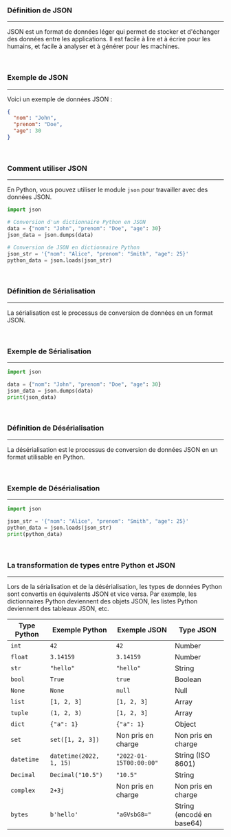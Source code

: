 ### Définition de JSON

---

JSON est un format de données léger qui permet de stocker et d'échanger des données entre les applications. Il est facile à lire et à écrire pour les humains, et facile à analyser et à générer pour les machines.

<br>

### Exemple de JSON

---

Voici un exemple de données JSON :

```json
{
  "nom": "John",
  "prenom": "Doe",
  "age": 30
}
```

<br>

### Comment utiliser JSON

---

En Python, vous pouvez utiliser le module `json` pour travailler avec des données JSON.

```python
import json

# Conversion d'un dictionnaire Python en JSON
data = {"nom": "John", "prenom": "Doe", "age": 30}
json_data = json.dumps(data)

# Conversion de JSON en dictionnaire Python
json_str = '{"nom": "Alice", "prenom": "Smith", "age": 25}'
python_data = json.loads(json_str)
```

<br>

### Définition de Sérialisation

---

La sérialisation est le processus de conversion de données en un format JSON.

<br>

### Exemple de Sérialisation

---

```python
import json

data = {"nom": "John", "prenom": "Doe", "age": 30}
json_data = json.dumps(data)
print(json_data)
```

<br>

### Définition de Désérialisation

---

La désérialisation est le processus de conversion de données JSON en un format utilisable en Python.

<br>

### Exemple de Désérialisation

---

```python
import json

json_str = '{"nom": "Alice", "prenom": "Smith", "age": 25}'
python_data = json.loads(json_str)
print(python_data)
```

<br>

### La transformation de types entre Python et JSON

---

Lors de la sérialisation et de la désérialisation, les types de données Python sont convertis en équivalents JSON et vice versa. Par exemple, les dictionnaires Python deviennent des objets JSON, les listes Python deviennent des tableaux JSON, etc.


| Type Python | Exemple Python | Exemple JSON   | Type JSON     |
|-------------|----------------|---------------  |--------------  |
| `int`       | `42`           | `42`           | Number        |
| `float`     | `3.14159`      | `3.14159`      | Number        |
| `str`       | `"hello"`      | `"hello"`      | String        |
| `bool`      | `True`         | `true`         | Boolean       |
| `None`      | `None`         | `null`         | Null          |
| `list`      | `[1, 2, 3]`     | `[1, 2, 3]`     | Array         |
| `tuple`     | `(1, 2, 3)`     | `[1, 2, 3]`     | Array         |
| `dict`      | `{"a": 1}`      | `{"a": 1}`     | Object        |
| `set`       | `set([1, 2, 3])` | Non pris en charge | Non pris en charge |
| `datetime`  | `datetime(2022, 1, 15)` | `"2022-01-15T00:00:00"` | String (ISO 8601) |
| `Decimal`   | `Decimal("10.5")` | `"10.5"`       | String        |
| `complex`   | `2+3j`         | Non pris en charge | Non pris en charge |
| `bytes`     | `b'hello'`     | `"aGVsbG8="`    | String (encodé en base64) |
